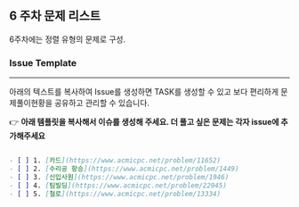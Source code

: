 
## 6 주차 문제 리스트

6주차에는 정렬 유형의 문제로 구성.

### Issue Template

---

아래의 텍스트를 복사하여 Issue를 생성하면 TASK를 생성할 수 있고 보다 편리하게 문제풀이현황을 공유하고 관리할 수 있습니다.

👉 **아래 템플릿을 복사해서 이슈를 생성해 주세요. 더 풀고 싶은 문제는 각자 issue에 추가해주세요**

```markdown

- [ ] 1. [카드](https://www.acmicpc.net/problem/11652)
- [ ] 2. [수리공 항승](https://www.acmicpc.net/problem/1449)
- [ ] 3. [신입사원](https://www.acmicpc.net/problem/1946)
- [ ] 4. [팀빌딩](https://www.acmicpc.net/problem/22945)
- [ ] 5. [철로](https://www.acmicpc.net/problem/13334)

```